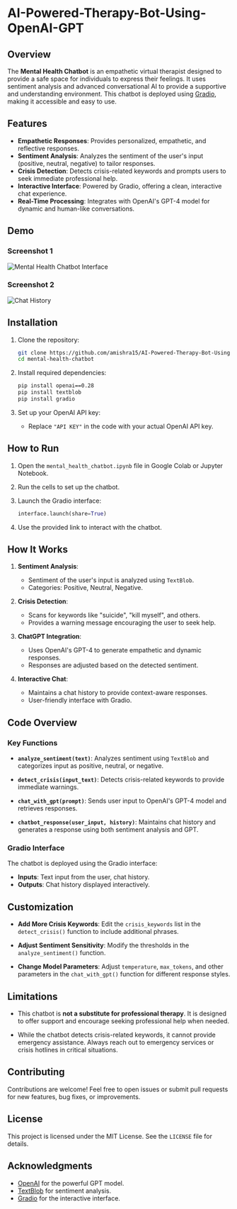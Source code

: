 # AI-Powered-Therapy-Bot-Using-OpenAI-GPT

## Overview

The **Mental Health Chatbot** is an empathetic virtual therapist designed to provide a safe space for individuals to express their feelings. It uses sentiment analysis and advanced conversational AI to provide a supportive and understanding environment. This chatbot is deployed using [Gradio](https://gradio.app/), making it accessible and easy to use.

## Features

- **Empathetic Responses**: Provides personalized, empathetic, and reflective responses.
- **Sentiment Analysis**: Analyzes the sentiment of the user's input (positive, neutral, negative) to tailor responses.
- **Crisis Detection**: Detects crisis-related keywords and prompts users to seek immediate professional help.
- **Interactive Interface**: Powered by Gradio, offering a clean, interactive chat experience.
- **Real-Time Processing**: Integrates with OpenAI's GPT-4 model for dynamic and human-like conversations.

## Demo

### Screenshot 1
![Mental Health Chatbot Interface](https://i.imgur.com/EJ0SXWh.png)

### Screenshot 2
![Chat History](https://i.imgur.com/ZroC2jo.png)

## Installation

1. Clone the repository:
    ```bash
    git clone https://github.com/amishra15/AI-Powered-Therapy-Bot-Using-OpenAI-GPT
    cd mental-health-chatbot
    ```

2. Install required dependencies:
    ```bash
    pip install openai==0.28
    pip install textblob
    pip install gradio
    ```

3. Set up your OpenAI API key:
    - Replace `"API KEY"` in the code with your actual OpenAI API key.

## How to Run

1. Open the `mental_health_chatbot.ipynb` file in Google Colab or Jupyter Notebook.

2. Run the cells to set up the chatbot.

3. Launch the Gradio interface:
    ```python
    interface.launch(share=True)
    ```

4. Use the provided link to interact with the chatbot.

## How It Works

1. **Sentiment Analysis**:
    - Sentiment of the user's input is analyzed using `TextBlob`.
    - Categories: Positive, Neutral, Negative.

2. **Crisis Detection**:
    - Scans for keywords like "suicide", "kill myself", and others.
    - Provides a warning message encouraging the user to seek help.

3. **ChatGPT Integration**:
    - Uses OpenAI's GPT-4 to generate empathetic and dynamic responses.
    - Responses are adjusted based on the detected sentiment.

4. **Interactive Chat**:
    - Maintains a chat history to provide context-aware responses.
    - User-friendly interface with Gradio.

## Code Overview

### Key Functions

- **`analyze_sentiment(text)`**:
  Analyzes sentiment using `TextBlob` and categorizes input as positive, neutral, or negative.

- **`detect_crisis(input_text)`**:
  Detects crisis-related keywords to provide immediate warnings.

- **`chat_with_gpt(prompt)`**:
  Sends user input to OpenAI's GPT-4 model and retrieves responses.

- **`chatbot_response(user_input, history)`**:
  Maintains chat history and generates a response using both sentiment analysis and GPT.

### Gradio Interface

The chatbot is deployed using the Gradio interface:
- **Inputs**: Text input from the user, chat history.
- **Outputs**: Chat history displayed interactively.

## Customization

- **Add More Crisis Keywords**:
  Edit the `crisis_keywords` list in the `detect_crisis()` function to include additional phrases.
  
- **Adjust Sentiment Sensitivity**:
  Modify the thresholds in the `analyze_sentiment()` function.

- **Change Model Parameters**:
  Adjust `temperature`, `max_tokens`, and other parameters in the `chat_with_gpt()` function for different response styles.

## Limitations

- This chatbot is **not a substitute for professional therapy**. It is designed to offer support and encourage seeking professional help when needed.

- While the chatbot detects crisis-related keywords, it cannot provide emergency assistance. Always reach out to emergency services or crisis hotlines in critical situations.

## Contributing

Contributions are welcome! Feel free to open issues or submit pull requests for new features, bug fixes, or improvements.

## License

This project is licensed under the MIT License. See the `LICENSE` file for details.

## Acknowledgments

- [OpenAI](https://openai.com) for the powerful GPT model.
- [TextBlob](https://textblob.readthedocs.io/) for sentiment analysis.
- [Gradio](https://gradio.app/) for the interactive interface.
